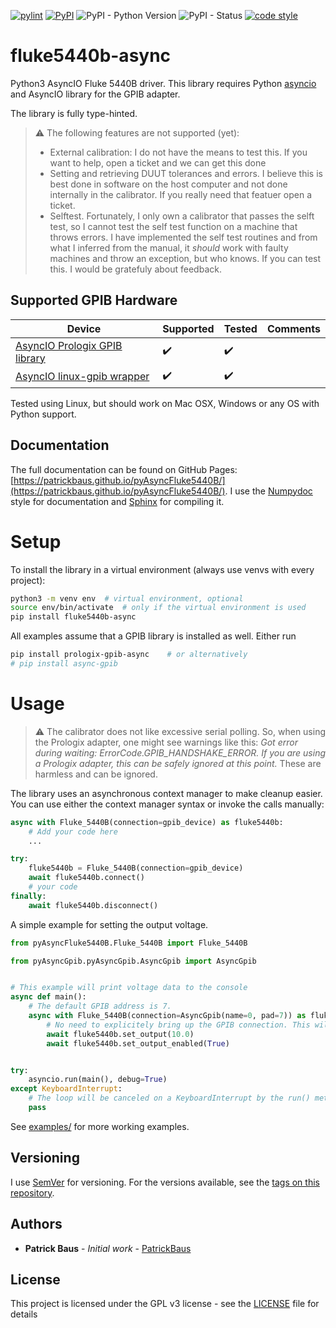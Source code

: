 [![pylint](https://github.com/PatrickBaus/pyAsyncFluke5440B/actions/workflows/pylint.yml/badge.svg)](https://github.com/PatrickBaus/pyAsyncHP3478A/actions/workflows/pylint.yml)
[![PyPI](https://img.shields.io/pypi/v/fluke5440b_async)](https://pypi.org/project/fluke5440b_async/)
![PyPI - Python Version](https://img.shields.io/pypi/pyversions/fluke5440b_async)
![PyPI - Status](https://img.shields.io/pypi/status/fluke5440b_async)
[![code style](https://img.shields.io/badge/code%20style-black-000000.svg)](https://github.com/psf/black)
# fluke5440b-async
Python3 AsyncIO Fluke 5440B driver. This library requires Python [asyncio](https://docs.python.org/3/library/asyncio.html) and AsyncIO library for the GPIB adapter.

The library is fully type-hinted.

> :warning: The following features are not supported (yet):
> - External calibration: I do not have the means to test this. If you want to help, open a ticket and we can get this done
> - Setting and retrieving DUUT tolerances and errors. I believe this is best done in software on the host computer and not done internally in the calibrator. If you really need that featuer open a ticket.
> - Selftest. Fortunately, I only own a calibrator that passes the selft test, so I cannot test the self test function on a machine that throws errors. I have implemented the self test routines and from what I inferred from the manual, it _should_ work with faulty machines and throw an exception, but who knows. If you can test this. I would be gratefuly about feedback.

## Supported GPIB Hardware
|Device|Supported|Tested|Comments|
|--|--|--|--|
|[AsyncIO Prologix GPIB library](https://github.com/PatrickBaus/pyAsyncPrologixGpib)|:heavy_check_mark:|:heavy_check_mark:|  |
|[AsyncIO linux-gpib wrapper](https://github.com/PatrickBaus/pyAsyncGpib)|:heavy_check_mark:|:heavy_check_mark:|  |

Tested using Linux, but should work on Mac OSX, Windows or any OS with Python support.

## Documentation
The full documentation can be found on GitHub Pages:
[https://patrickbaus.github.io/pyAsyncFluke5440B/](https://patrickbaus.github.io/pyAsyncFluke5440B/). I use the
[Numpydoc](https://numpydoc.readthedocs.io/en/latest/format.html) style for documentation and
[Sphinx](https://www.sphinx-doc.org/en/master/index.html) for compiling it.

# Setup
To install the library in a virtual environment (always use venvs with every project):
```bash
python3 -m venv env  # virtual environment, optional
source env/bin/activate  # only if the virtual environment is used
pip install fluke5440b-async
```

All examples assume that a GPIB library is installed as well. Either run
```bash
pip install prologix-gpib-async    # or alternatively
# pip install async-gpib
```

# Usage
> :warning: The calibrator does not like excessive serial polling. So, when using the Prologix adapter, one might see warnings like this:
> *Got error during waiting: ErrorCode.GPIB_HANDSHAKE_ERROR. If you are using a Prologix adapter, this can be safely ignored at this point.*
> These are harmless and can be ignored.

The library uses an asynchronous context manager to make cleanup easier. You can use either the
context manager syntax or invoke the calls manually:

```python
async with Fluke_5440B(connection=gpib_device) as fluke5440b:
    # Add your code here
    ...
```

```python
try:
    fluke5440b = Fluke_5440B(connection=gpib_device)
    await fluke5440b.connect()
    # your code
finally:
    await fluke5440b.disconnect()
```


A simple example for setting the output voltage.
```python
from pyAsyncFluke5440B.Fluke_5440B import Fluke_5440B

from pyAsyncGpib.pyAsyncGpib.AsyncGpib import AsyncGpib


# This example will print voltage data to the console
async def main():
    # The default GPIB address is 7.
    async with Fluke_5440B(connection=AsyncGpib(name=0, pad=7)) as fluke5440b:
        # No need to explicitely bring up the GPIB connection. This will be done by the instrument.
        await fluke5440b.set_output(10.0)
        await fluke5440b.set_output_enabled(True)


try:
    asyncio.run(main(), debug=True)
except KeyboardInterrupt:
    # The loop will be canceled on a KeyboardInterrupt by the run() method, we just want to suppress the exception
    pass
```

See [examples/](examples/) for more working examples.

## Versioning

I use [SemVer](http://semver.org/) for versioning. For the versions available, see the [tags on this repository](https://github.com/PatrickBaus/pyAsyncPrologix/tags).

## Authors

* **Patrick Baus** - *Initial work* - [PatrickBaus](https://github.com/PatrickBaus)

## License


This project is licensed under the GPL v3 license - see the [LICENSE](LICENSE) file for details
